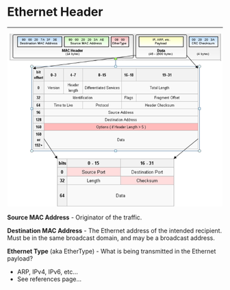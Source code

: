 # Ethernet Header

---

![](/assets/Ethernet-Frame-Explained.png)

**Source MAC Address** - Originator of the traffic.

**Destination MAC Address** - The Ethernet address of the intended recipient. Must be in the same broadcast domain, and may be a broadcast address.

**Ethernet Type** \(aka EtherType\) - What is being transmitted in the Ethernet payload?

* ARP, IPv4, IPv6, etc...
* See references page...



